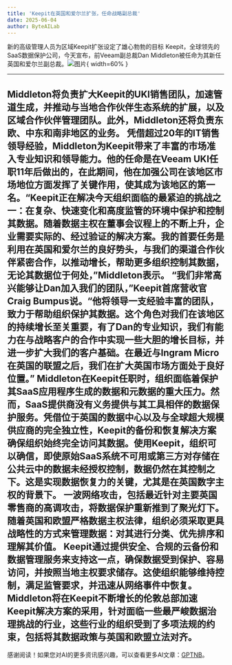 ```yaml
---
title: 'Keepit在英国和爱尔兰扩张，任命战略副总裁'
date: 2025-06-04
author: ByteAILab
---
```


新的高级管理人员为区域Keepit扩张设定了雄心勃勃的目标 
Keepit，全球领先的SaaS数据保护公司，今天宣布，前Veeam副总裁Dan Middleton被任命为其新任英国和爱尔兰副总裁。![图片](https://ai-techpark.com/wp-content/uploads/Keepit-Continues.jpg){ width=60% }

---
Middleton将负责扩大Keepit的UKI销售团队，加速管道生成，并推动与当地合作伙伴生态系统的扩展，以及区域合作伙伴管理团队。此外，Middleton还将负责东欧、中东和南非地区的业务。 
凭借超过20年的IT销售领导经验，Middleton为Keepit带来了丰富的市场准入专业知识和领导能力。他的任命是在Veeam UKI任职11年后做出的，在此期间，他在加强公司在该地区市场地位方面发挥了关键作用，使其成为该地区的第一名。“Keepit正在解决今天组织面临的最紧迫的挑战之一：在复杂、快速变化和高度监管的环境中保护和控制其数据。随着数据主权在董事会议程上的不断上升，企业需要实际的、经过验证的解决方案。我的首要任务是利用在英国和爱尔兰的良好势头，与我们的渠道合作伙伴紧密合作，以推动增长，帮助更多组织控制其数据，无论其数据位于何处，”Middleton表示。 
“我们非常高兴能够让Dan加入我们的团队，”Keepit首席营收官Craig Bumpus说。“他将领导一支经验丰富的团队，致力于帮助组织保护其数据。这个角色对我们在该地区的持续增长至关重要，有了Dan的专业知识，我们有能力在与战略客户的合作中实现一些大胆的增长目标，并进一步扩大我们的客户基础。在最近与Ingram Micro在英国的联盟之后，我们在扩大英国市场方面处于良好位置。” 
Middleton在Keepit任职时，组织面临着保护其SaaS应用程序生成的数据和元数据的重大压力。然而，SaaS提供商没有义务提供与其工具相伴的数据保护服务。凭借位于英国的数据中心以及与全球超大规模供应商的完全独立性，Keepit的备份和恢复解决方案确保组织始终完全访问其数据。使用Keepit，组织可以确信，即使原始SaaS系统不可用或第三方对存储在公共云中的数据未经授权控制，数据仍然在其控制之下。这是实现数据恢复力的关键，尤其是在英国数字主权的背景下。 
一波网络攻击，包括最近针对主要英国零售商的高调攻击，将数据保护重新推到了聚光灯下。随着英国和欧盟严格数据主权法律，组织必须采取更具战略性的方式来管理数据：对其进行分类、优先排序和理解其价值。 
Keepit通过提供安全、合规的云备份和数据管理服务来支持这一点，确保数据受到保护、容易访问，并按照当地主权要求储存。这使组织能够维持控制，满足监管要求，并迅速从网络事件中恢复。 
Middleton将在Keepit不断增长的伦敦总部加速Keepit解决方案的采用，针对面临一些最严峻数据治理挑战的行业，这些行业的组织受到了多项法规的约束，包括将其数据政策与英国和欧盟立法对齐。
---
感谢阅读！如果您对AI的更多资讯感兴趣，可以查看更多AI文章：[GPTNB](https://gptnb.com)。